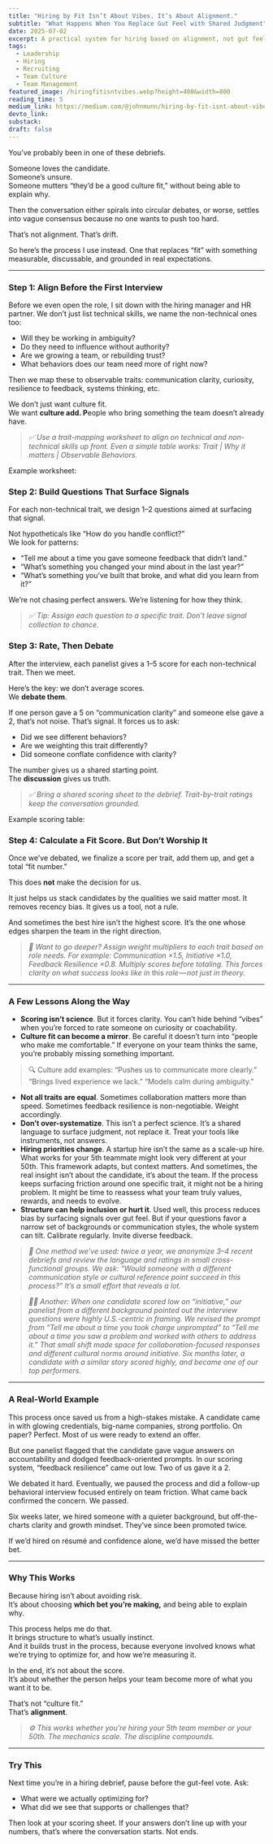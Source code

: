 ```yaml
---
title: "Hiring by Fit Isn’t About Vibes. It’s About Alignment."
subtitle: "What Happens When You Replace Gut Feel with Shared Judgment"
date: 2025-07-02
excerpt: A practical system for hiring based on alignment, not gut feel. Complete with scoring sheets, examples, and inclusion strategies that scale.
tags:
  - Leadership
  - Hiring
  - Recruiting
  - Team Culture
  - Team Management
featured_image: /hiringfitisntvibes.webp?height=400&width=800
reading_time: 5
medium_link: https://medium.com/@johnmunn/hiring-by-fit-isnt-about-vibes-it-s-about-alignment-f8b89351facc
devto_link:
substack:
draft: false
---
```


You’ve probably been in one of these debriefs.

Someone loves the candidate.  
Someone’s unsure.  
Someone mutters “they’d be a good culture fit,” without being able to explain why.

Then the conversation either spirals into circular debates, or worse, settles into vague consensus because no one wants to push too hard.

That’s not alignment. That’s drift.

So here’s the process I use instead. One that replaces “fit” with something measurable, discussable, and grounded in real expectations.

---

### Step 1: Align Before the First Interview

Before we even open the role, I sit down with the hiring manager and HR partner. We don’t just list technical skills, we name the non-technical ones too:

- Will they be working in ambiguity?
- Do they need to influence without authority?
- Are we growing a team, or rebuilding trust?
- What behaviors does our team need more of right now?

Then we map these to observable traits: communication clarity, curiosity, resilience to feedback, systems thinking, etc.

We don’t just want culture fit.  
We want **culture add. P**eople who bring something the team doesn’t already have.

> _✅ Use a trait-mapping worksheet to align on technical and non-technical skills up front. Even a simple table works: Trait | Why it matters | Observable Behaviors._

Example worksheet:

### Step 2: Build Questions That Surface Signals

For each non-technical trait, we design 1–2 questions aimed at surfacing that signal.

Not hypotheticals like “How do you handle conflict?”  
We look for patterns:

- “Tell me about a time you gave someone feedback that didn’t land.”
- “What’s something you changed your mind about in the last year?”
- “What’s something you’ve built that broke, and what did you learn from it?”

We’re not chasing perfect answers. We’re listening for how they think.

> _✅ Tip: Assign each question to a specific trait. Don’t leave signal collection to chance._

### Step 3: Rate, Then Debate

After the interview, each panelist gives a 1–5 score for each non-technical trait. Then we meet.

Here’s the key: we don’t average scores.  
We **debate them**.

If one person gave a 5 on “communication clarity” and someone else gave a 2, that’s not noise. That’s signal. It forces us to ask:

- Did we see different behaviors?
- Are we weighting this trait differently?
- Did someone conflate confidence with clarity?

The number gives us a shared starting point.  
The **discussion** gives us truth.

> _✅ Bring a shared scoring sheet to the debrief. Trait-by-trait ratings keep the conversation grounded._

Example scoring table:

### Step 4: Calculate a Fit Score. But Don’t Worship It

Once we’ve debated, we finalize a score per trait, add them up, and get a total “fit number.”

This does **not** make the decision for us.

It just helps us stack candidates by the qualities we said matter most. It removes recency bias. It gives us a tool, not a rule.

And sometimes the best hire isn’t the highest score. It’s the one whose edges sharpen the team in the right direction.

> _🧮 Want to go deeper? Assign weight multipliers to each trait based on role needs. For example: Communication ×1.5, Initiative ×1.0, Feedback Resilience ×0.8. Multiply scores before totaling. This forces clarity on what success looks like in_ this _role — not just in theory._

---

### A Few Lessons Along the Way

- **Scoring isn’t science**. But it forces clarity. You can’t hide behind “vibes” when you’re forced to rate someone on curiosity or coachability.
- **Culture fit can become a mirror**. Be careful it doesn’t turn into “people who make me comfortable.” If everyone on your team thinks the same, you’re probably missing something important.

> 🔍 Culture add examples: “Pushes us to communicate more clearly.” “Brings lived experience we lack.” “Models calm during ambiguity.”

- **Not all traits are equal**. Sometimes collaboration matters more than speed. Sometimes feedback resilience is non-negotiable. Weight accordingly.
- **Don’t over-systematize**. This isn’t a perfect science. It’s a shared language to surface judgment, not replace it. Treat your tools like instruments, not answers.
- **Hiring priorities change**. A startup hire isn’t the same as a scale-up hire. What works for your 5th teammate might look very different at your 50th. This framework adapts, but context matters. And sometimes, the real insight isn’t about the candidate, it’s about the team. If the process keeps surfacing friction around one specific trait, it might not be a hiring problem. It might be time to reassess what your team truly values, rewards, and needs to evolve.
- **Structure can help inclusion or hurt it**. Used well, this process reduces bias by surfacing signals over gut feel. But if your questions favor a narrow set of backgrounds or communication styles, the whole system can tilt. Calibrate regularly. Invite diverse feedback.

> _🧪 One method we’ve used: twice a year, we anonymize 3–4 recent debriefs and review the language and ratings in small cross-functional groups. We ask: “Would someone with a different communication style or cultural reference point succeed in this process?” It’s a small effort that reveals a lot._

> _🧍‍♀️ Another: When one candidate scored low on “initiative,” our panelist from a different background pointed out the interview questions were highly U.S.-centric in framing. We revised the prompt from “Tell me about a time you took charge unprompted” to “Tell me about a time you saw a problem and worked with others to address it.” That small shift made space for collaboration-focused responses and different cultural norms around initiative. Six months later, a candidate with a similar story scored highly, and became one of our top performers._

---

### A Real-World Example

This process once saved us from a high-stakes mistake. A candidate came in with glowing credentials, big-name companies, strong portfolio. On paper? Perfect. Most of us were ready to extend an offer.

But one panelist flagged that the candidate gave vague answers on accountability and dodged feedback-oriented prompts. In our scoring system, “feedback resilience” came out low. Two of us gave it a 2.

We debated it hard. Eventually, we paused the process and did a follow-up behavioral interview focused entirely on team friction. What came back confirmed the concern. We passed.

Six weeks later, we hired someone with a quieter background, but off-the-charts clarity and growth mindset. They’ve since been promoted twice.

If we’d hired on résumé and confidence alone, we’d have missed the better bet.

---

### Why This Works

Because hiring isn’t about avoiding risk.  
It’s about choosing **which bet you’re making,** and being able to explain why.

This process helps me do that.  
It brings structure to what’s usually instinct.  
And it builds trust in the process, because everyone involved knows what we’re trying to optimize for, and how we’re measuring it.

In the end, it’s not about the score.  
It’s about whether the person helps your team become more of what you want it to be.

That’s not “culture fit.”  
That’s **alignment**.

> _⚙️ This works whether you’re hiring your 5th team member or your 50th. The mechanics scale. The discipline compounds._

---

### Try This

Next time you’re in a hiring debrief, pause before the gut-feel vote. Ask:

- What were we actually optimizing for?
- What did we see that supports or challenges that?

Then look at your scoring sheet. If your answers don’t line up with your numbers, that’s where the conversation starts. Not ends.